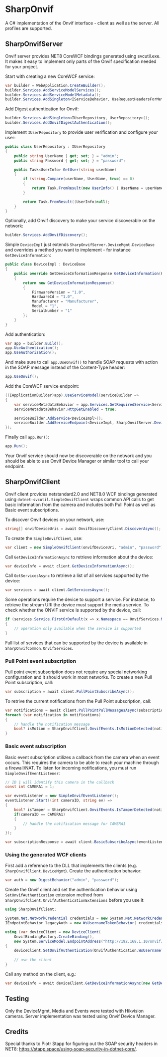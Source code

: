# SharpOnvif
A C# implementation of the Onvif interface - client as well as the server. All profiles are supported.

## SharpOnvifServer
Onvif server provides NET8 CoreWCF bindings generated using svcutil.exe. It makes it easy to implement only parts of the Onvif specification needed for your project.

Start with creating a new CoreWCF service:
```cs
var builder = WebApplication.CreateBuilder();
builder.Services.AddServiceModelServices();
builder.Services.AddServiceModelMetadata();
builder.Services.AddSingleton<IServiceBehavior, UseRequestHeadersForMetadataAddressBehavior>();
```
Add Digest authentication for Onvif:
```cs
builder.Services.AddSingleton<IUserRepository, UserRepository>();
builder.Services.AddOnvifDigestAuthentication();
```
Implement `IUserRepository` to provide user verification and configure your user:
```cs
public class UserRepository : IUserRepository
{
    public string UserName { get; set; } = "admin";
    public string Password { get; set; } = "password";

    public Task<UserInfo> GetUser(string userName)
    {
        if (string.Compare(userName, UserName, true) == 0)
        {
            return Task.FromResult(new UserInfo() { UserName = userName, Password = Password });
        }

        return Task.FromResult((UserInfo)null);
    }
}
```
Optionally, add Onvif discovery to make your service discoverable on the network:
```cs
builder.Services.AddOnvifDiscovery();
```
Simple `DeviceImpl` just extends `SharpOnvifServer.DeviceMgmt.DeviceBase` and overrides a method you want to implement - for instance `GetDeviceInformation`:
```cs
public class DeviceImpl : DeviceBase
{
    public override GetDeviceInformationResponse GetDeviceInformation(GetDeviceInformationRequest request)
    {
        return new GetDeviceInformationResponse()
        {
            FirmwareVersion = "1.0",
            HardwareId = "1.0",
            Manufacturer = "Manufacturer",
            Model = "1",
            SerialNumber = "1"
        };
    }
}
```
Add authentication:
```cs
var app = builder.Build();
app.UseAuthentication();
app.UseAuthorization();
```
And make sure to call `app.UseOnvif()` to handle SOAP requests with action in the SOAP message instead of the Content-Type header:
```cs
app.UseOnvif();
```
Add the CoreWCF service endpoint:
```cs
((IApplicationBuilder)app).UseServiceModel(serviceBuilder =>
{
    var serviceMetadataBehavior = app.Services.GetRequiredService<ServiceMetadataBehavior>();
    serviceMetadataBehavior.HttpGetEnabled = true;

    serviceBuilder.AddService<DeviceImpl>();
    serviceBuilder.AddServiceEndpoint<DeviceImpl, SharpOnvifServer.DeviceMgmt.Device>(OnvifBindingFactory.CreateBinding(), "/onvif/device_service");
});
```
Finally call `app.Run()`:
```cs
app.Run();
```
Your Onvif service should now be discoverable on the network and you should be able to use Onvif Device Manager or similar tool to call your endpoint.

## SharpOnvifClient
Onvif client provides netstandard2.0 and NET8.0 WCF bindings generated using `dotnet-svcutil`. `SimpleOnvifClient` wraps common API calls to get basic information from the camera and includes both Pull Point as well as Basic event subscriptions. 

To discover Onvif devices on your network, use:
```cs
string[] onvifDeviceUris = await OnvifDiscoveryClient.DiscoverAsync();
```

To create the `SimpleOnvifClient`, use:
```cs
var client = new SimpleOnvifClient(onvifDeviceUri, "admin", "password");
```

Call `GetDeviceInformationAsync` to retrieve information about the device:
```cs
var deviceInfo = await client.GetDeviceInformationAsync();
```

Call `GetServicesAsync` to retrieve a list of all services supported by the device:
```cs
var services = await client.GetServicesAsync();
```

Some operations require the device to support a service. For instance, to retrieve the stream URI the device must support the media service. To check whether the ONVIF service is supported by the device, call:
```cs
if (services.Service.FirstOrDefault(x => x.Namespace == OnvifServices.MEDIA) != null)
{
    // operation only available when the service is supported
}
```
Full list of services that can be supported by the device is available in `SharpOnvifCommon.OnvifServices`.

### Pull Point event subscription
Pull point event subscription does not require any special networking configuration and it should work in most networks. 
To create a new Pull Point subscription, call:
```cs
var subscription = await client.PullPointSubscribeAsync();
```
To retrive the current notifications from the Pull Point subscription, call:
```cs
var notifications = await client.PullPointPullMessagesAsync(subscription);
foreach (var notification in notifications)
{
    // handle the notification message
    bool? isMotion = SharpOnvifClient.OnvifEvents.IsMotionDetected(notification);
}
```

### Basic event subscription
Basic event subscription utilizes a callback from the camera when an event occurs. This requires the camera to be able to reach your machine through a firewall/NAT. To listen for incoming notifications, you must run `SimpleOnvifEventListener`:
```cs
// ID 1 will identify this camera in the callback
const int CAMERA1 = 1;

var eventListener = new SimpleOnvifEventListener();
eventListener.Start((int cameraID, string ev) =>
{
    bool? isTamper = SharpOnvifClient.OnvifEvents.IsTamperDetected(notification);
    if(cameraID == CAMERA1)
    {
        // handle the notification message for CAMERA1
    }
});

var subscriptionResponse = await client.BasicSubscribeAsync(eventListener.GetOnvifEventListenerUri(CAMERA1));
```
### Using the generated WCF clients
First add a reference to the DLL that implements the clients (e.g. `SharpOnvifClient.DeviceMgmt`). Create the authentication behavior:
```cs
var auth = new DigestBehavior("admin", "password");
```
Create the Onvif client and set the authentication behavior using `SetOnvifAuthentication` extension method from `SharpOnvifClient.OnvifAuthenticationExtensions` before you use it:
```cs
using SharpOnvifClient;

System.Net.NetworkCredential credentials = new System.Net.NetworkCredential(userName, password);
IEndpointBehavior legacyAuth = new WsUsernameTokenBehavior(_credentials);

using (var deviceClient = new DeviceClient(
    OnvifBindingFactory.CreateBinding(),
    new System.ServiceModel.EndpointAddress("http://192.168.1.10/onvif/device_service")))
{
    deviceClient.SetOnvifAuthentication(OnvifAuthentication.WsUsernameToken | OnvifAuthentication.HttpDigest, credentials, legacyAuth);
    
    // use the client
}
```
Call any method on the client, e.g.:
```cs
var deviceInfo = await deviceClient.GetDeviceInformationAsync(new GetDeviceInformationRequest());
```
## Testing
Only the DeviceMgmt, Media and Events were tested with Hikvision cameras. 
Server implementation was tested using Onvif Device Manager.

## Credits
Special thanks to Piotr Stapp for figuring out the SOAP security headers in NET8: https://stapp.space/using-soap-security-in-dotnet-core/.